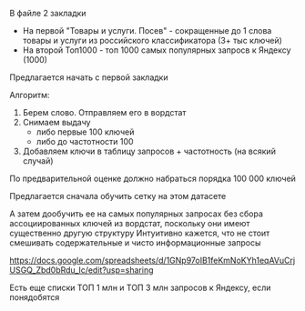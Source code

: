 В файле 2 закладки

- На первой "Товары и услуги. Посев" - сокращенные до 1 слова товары и услуги из российского классификатора (3+ тыс ключей)
- На второй Топ1000 - топ 1000 самых популярных запросв к Яндексу (1000)

Предлагается начать с первой закладки

Алгоритм:
1. Берем слово. Отправляем его в вордстат
2. Снимаем выдачу
   - либо первые 100 ключей 
   - либо до частотности 100
3. Добавляем ключи в таблицу запросов + частотность (на всякий случай)

По предварительной оценке должно набраться порядка 100 000 ключей

Предлагается сначала обучить сетку на этом датасете

А затем дообучить ее на самых популярных запросах без сбора ассоциированных ключей из вордстат, поскольку они имеют существенно другую структуру
Интуитивно кажется, что не стоит смешивать содержательные и чисто информационные запросы

https://docs.google.com/spreadsheets/d/1GNp97oIB1feKmNoKYh1eqAVuCrjUSGQ_Zbd0bRdu_lc/edit?usp=sharing

Есть еще списки ТОП 1 млн и ТОП 3 млн запросов к Яндексу, если понядобятся
